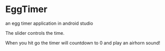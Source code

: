 # EggTimer
an egg timer application in android studio

The slider controls the time.

When you hit go the timer will countdown to 0 and play an airhorn sound!
